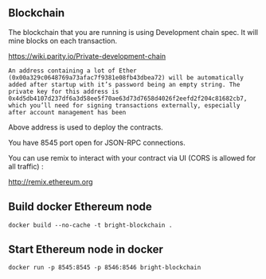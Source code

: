 ## Blockchain 

The blockchain that you are running is using Development chain spec. It will mine blocks on each transaction. 

https://wiki.parity.io/Private-development-chain

```
An address containing a lot of Ether (0x00a329c0648769a73afac7f9381e08fb43dbea72) will be automatically added after startup with it’s password being an empty string. The private key for this address is 0x4d5db4107d237df6a3d58ee5f70ae63d73d7658d4026f2eefd2f204c81682cb7, which you’ll need for signing transactions externally, especially after account management has been
```

Above address is used to deploy the contracts. 

You have 8545 port open for JSON-RPC connections.


You can use remix to interact with your contract via UI (CORS is allowed for all traffic) : 

http://remix.ethereum.org

## Build docker Ethereum node
```
docker build --no-cache -t bright-blockchain .
```
## Start Ethereum node in docker
```
docker run -p 8545:8545 -p 8546:8546 bright-blockchain
```